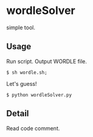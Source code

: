 # wordleSolver
simple tool.

## Usage

Run script.
Output WORDLE file.
```
$ sh wordle.sh;
```

Let's guess!
```
$ python wordleSolver.py 
```

## Detail
Read code comment.
